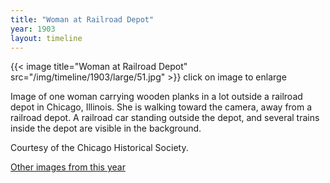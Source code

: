 ```yaml
---
title: "Woman at Railroad Depot"
year: 1903
layout: timeline
---
```


{{< image title="Woman at Railroad Depot" src="/img/timeline/1903/large/51.jpg" >}}
click on image to enlarge

Image of one woman carrying wooden planks in a lot outside a railroad depot in Chicago, Illinois. She is walking toward the camera, away from a railroad depot. A railroad car standing outside the depot, and several trains inside the depot are visible in the background. 

Courtesy of the Chicago Historical Society.  

[Other images from this year](/historical/timeline/1903)